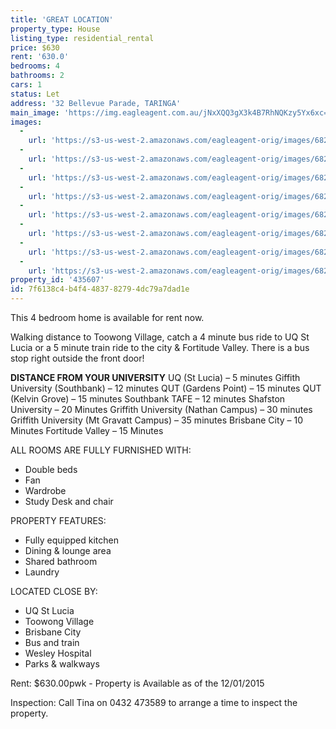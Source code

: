 ```yaml
---
title: 'GREAT LOCATION'
property_type: House
listing_type: residential_rental
price: $630
rent: '630.0'
bedrooms: 4
bathrooms: 2
cars: 1
status: Let
address: '32 Bellevue Parade, TARINGA'
main_image: 'https://img.eagleagent.com.au/jNxXQQ3gX3k4B7RhNQKzy5Yx6xc=/1280x854/smart/https://s3-us-west-2.amazonaws.com/eagleagent-orig/images/6826072/414625347-image-M.jpg'
images:
  -
    url: 'https://s3-us-west-2.amazonaws.com/eagleagent-orig/images/6826079/414625347-image-G.jpg'
  -
    url: 'https://s3-us-west-2.amazonaws.com/eagleagent-orig/images/6826078/414625347-image-F.jpg'
  -
    url: 'https://s3-us-west-2.amazonaws.com/eagleagent-orig/images/6826077/414625347-image-E.jpg'
  -
    url: 'https://s3-us-west-2.amazonaws.com/eagleagent-orig/images/6826076/414625347-image-D.jpg'
  -
    url: 'https://s3-us-west-2.amazonaws.com/eagleagent-orig/images/6826075/414625347-image-C.jpg'
  -
    url: 'https://s3-us-west-2.amazonaws.com/eagleagent-orig/images/6826074/414625347-image-B.jpg'
  -
    url: 'https://s3-us-west-2.amazonaws.com/eagleagent-orig/images/6826073/414625347-image-A.jpg'
  -
    url: 'https://s3-us-west-2.amazonaws.com/eagleagent-orig/images/6826072/414625347-image-M.jpg'
property_id: '435607'
id: 7f6138c4-b4f4-4837-8279-4dc79a7dad1e
---
```

This 4 bedroom home is available for rent now.

Walking distance to Toowong Village, catch a 4 minute bus ride to UQ St Lucia or a 5 minute train ride to the city & Fortitude Valley. There is a bus stop right outside the front door!

**DISTANCE FROM YOUR UNIVERSITY**
UQ (St Lucia) – 5 minutes
Giffith University (Southbank) – 12 minutes
QUT (Gardens Point) – 15 minutes
QUT (Kelvin Grove) – 15 minutes
Southbank TAFE – 12 minutes
Shafston University – 20 Minutes
Griffith University (Nathan Campus) – 30 minutes
Griffith University (Mt Gravatt Campus) – 35 minutes
Brisbane City – 10 Minutes
Fortitude Valley – 15 Minutes

ALL ROOMS ARE FULLY FURNISHED WITH:
- Double beds
- Fan
- Wardrobe
- Study Desk and chair

PROPERTY FEATURES:
* Fully equipped kitchen
* Dining & lounge area
* Shared bathroom
* Laundry

LOCATED CLOSE BY:
- UQ St Lucia
- Toowong Village
- Brisbane City
- Bus and train
- Wesley Hospital
- Parks & walkways

Rent: $630.00pwk - Property is Available as of the 12/01/2015

Inspection: Call Tina on 0432 473589 to arrange a time to inspect the property.